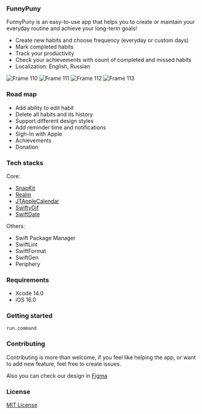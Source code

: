 ### FunnyPuny

FunnyPuny is an easy-to-use app that helps you to create or maintain your everyday routine and achieve your long-term goals!
- Create new habits and choose frequency (everyday or custom days)
- Mark completed habits
- Track your productivity 
- Check your achievements with count of completed and missed habits 
- Localization: English, Russian 

![Frame 110](https://user-images.githubusercontent.com/104151157/208861154-9101b9ee-1c06-4c56-9785-ada5a4fc6242.jpg)
![Frame 111](https://user-images.githubusercontent.com/104151157/208861162-1ea1169e-a96e-41be-af90-9b20fc01ebdf.jpg)
![Frame 112](https://user-images.githubusercontent.com/104151157/208861164-2f9476eb-5c95-46c3-9535-f7f52f2a31d4.jpg)
![Frame 113](https://user-images.githubusercontent.com/104151157/208861167-acf340a6-feff-4e44-993d-103df1ffe04f.jpg)

### Road map

 - Add ability to edit habit 
 - Delete all habits and its history
 - Support different design styles
 - Add reminder time and notifications
 - Sigh-In with Apple
 - Achievements
 - Donation
 
### Tech stacks

Core:
-   [SnapKit](https://github.com/SnapKit/SnapKit)
-   [Realm](https://github.com/realm/realm-swift)
-   [JTAppleCalendar](https://github.com/patchthecode/JTAppleCalendar)
-   [SwiftyGif](https://github.com/kirualex/SwiftyGif)
-   [SwiftDate](https://github.com/malcommac/SwiftDate)

Others:
-   Swift Package Manager
-   SwiftLint
-   SwiftFormat
-   SwiftGen
-   Periphery

### Requirements

-   Xcode 14.0
-   iOS 16.0

### Getting started

```run.command```

### Contributing

Contributing is more than welcome, if you feel like helping the app, or want to add new feature, feel free to create issues.

Also you can check our design in [Figma](https://www.figma.com/file/MQywa4zTs38WoIXbEYfn8P/FunnyPuny?node-id=0%3A1&t=GDlCW2aRT9UTEphs-1)

### License

[MIT License](https://github.com/FunnyPuny/iOS-App/blob/main/LICENSE)
